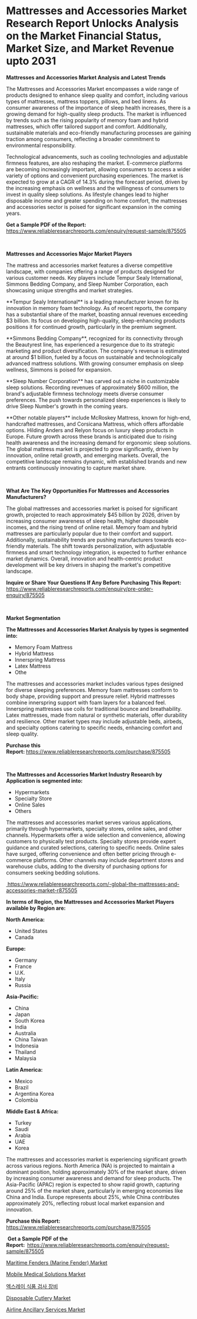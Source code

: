 <p><h1>Mattresses and Accessories Market Research Report Unlocks Analysis on the Market Financial Status, Market Size, and Market Revenue upto 2031</h1></p><p><strong>Mattresses and Accessories Market Analysis and Latest Trends</strong></p>
<p><p>The Mattresses and Accessories Market encompasses a wide range of products designed to enhance sleep quality and comfort, including various types of mattresses, mattress toppers, pillows, and bed linens. As consumer awareness of the importance of sleep health increases, there is a growing demand for high-quality sleep products. The market is influenced by trends such as the rising popularity of memory foam and hybrid mattresses, which offer tailored support and comfort. Additionally, sustainable materials and eco-friendly manufacturing processes are gaining traction among consumers, reflecting a broader commitment to environmental responsibility.</p><p>Technological advancements, such as cooling technologies and adjustable firmness features, are also reshaping the market. E-commerce platforms are becoming increasingly important, allowing consumers to access a wider variety of options and convenient purchasing experiences. The market is expected to grow at a CAGR of 14.3% during the forecast period, driven by the increasing emphasis on wellness and the willingness of consumers to invest in quality sleep solutions. As lifestyle changes lead to higher disposable income and greater spending on home comfort, the mattresses and accessories sector is poised for significant expansion in the coming years.</p></p>
<p><strong>Get a Sample PDF of the Report:&nbsp;</strong> <a href="https://www.reliableresearchreports.com/enquiry/request-sample/875505">https://www.reliableresearchreports.com/enquiry/request-sample/875505</a></p>
<p>&nbsp;</p>
<p><strong>Mattresses and Accessories Major Market Players</strong></p>
<p><p>The mattress and accessories market features a diverse competitive landscape, with companies offering a range of products designed for various customer needs. Key players include Tempur Sealy International, Simmons Bedding Company, and Sleep Number Corporation, each showcasing unique strengths and market strategies.</p><p>**Tempur Sealy International** is a leading manufacturer known for its innovation in memory foam technology. As of recent reports, the company has a substantial share of the market, boasting annual revenues exceeding $3 billion. Its focus on developing high-quality, sleep-enhancing products positions it for continued growth, particularly in the premium segment.</p><p>**Simmons Bedding Company**, recognized for its connectivity through the Beautyrest line, has experienced a resurgence due to its strategic marketing and product diversification. The company's revenue is estimated at around $1 billion, fueled by a focus on sustainable and technologically advanced mattress solutions. With growing consumer emphasis on sleep wellness, Simmons is poised for expansion.</p><p>**Sleep Number Corporation** has carved out a niche in customizable sleep solutions. Recording revenues of approximately $600 million, the brand's adjustable firmness technology meets diverse consumer preferences. The push towards personalized sleep experiences is likely to drive Sleep Number's growth in the coming years.</p><p>**Other notable players** include McRoskey Mattress, known for high-end, handcrafted mattresses, and Corsicana Mattress, which offers affordable options. Hilding Anders and Relyon focus on luxury sleep products in Europe. Future growth across these brands is anticipated due to rising health awareness and the increasing demand for ergonomic sleep solutions. The global mattress market is projected to grow significantly, driven by innovation, online retail growth, and emerging markets. Overall, the competitive landscape remains dynamic, with established brands and new entrants continuously innovating to capture market share.</p></p>
<p>&nbsp;</p>
<p><strong>What Are The Key Opportunities For Mattresses and Accessories Manufacturers?</strong></p>
<p><p>The global mattresses and accessories market is poised for significant growth, projected to reach approximately $45 billion by 2026, driven by increasing consumer awareness of sleep health, higher disposable incomes, and the rising trend of online retail. Memory foam and hybrid mattresses are particularly popular due to their comfort and support. Additionally, sustainability trends are pushing manufacturers towards eco-friendly materials. The shift towards personalization, with adjustable firmness and smart technology integration, is expected to further enhance market dynamics. Overall, innovation and health-centric product development will be key drivers in shaping the market's competitive landscape.</p></p>
<p><strong>Inquire or Share Your Questions If Any Before Purchasing This Report:</strong> <a href="https://www.reliableresearchreports.com/enquiry/pre-order-enquiry/875505">https://www.reliableresearchreports.com/enquiry/pre-order-enquiry/875505</a></p>
<p>&nbsp;</p>
<p><strong>Market Segmentation</strong></p>
<p><strong>The Mattresses and Accessories Market Analysis by types is segmented into:</strong></p>
<p><ul><li>Memory Foam Mattress</li><li>Hybrid Mattress</li><li>Innerspring Mattress</li><li>Latex Mattress</li><li>Othe</li></ul></p>
<p><p>The mattresses and accessories market includes various types designed for diverse sleeping preferences. Memory foam mattresses conform to body shape, providing support and pressure relief. Hybrid mattresses combine innerspring support with foam layers for a balanced feel. Innerspring mattresses use coils for traditional bounce and breathability. Latex mattresses, made from natural or synthetic materials, offer durability and resilience. Other market types may include adjustable beds, airbeds, and specialty options catering to specific needs, enhancing comfort and sleep quality.</p></p>
<p><strong>Purchase this Report:&nbsp;</strong><a href="https://www.reliableresearchreports.com/purchase/875505">https://www.reliableresearchreports.com/purchase/875505</a></p>
<p>&nbsp;</p>
<p><strong>The Mattresses and Accessories Market Industry Research by Application is segmented into:</strong></p>
<p><ul><li>Hypermarkets</li><li>Specialty Store</li><li>Online Sales</li><li>Others</li></ul></p>
<p><p>The mattresses and accessories market serves various applications, primarily through hypermarkets, specialty stores, online sales, and other channels. Hypermarkets offer a wide selection and convenience, allowing customers to physically test products. Specialty stores provide expert guidance and curated selections, catering to specific needs. Online sales have surged, offering convenience and often better pricing through e-commerce platforms. Other channels may include department stores and warehouse clubs, adding to the diversity of purchasing options for consumers seeking bedding solutions.</p></p>
<p><a href="https://www.reliableresearchreports.com/-global-the-mattresses-and-accessories-market-r875505">&nbsp;https://www.reliableresearchreports.com/-global-the-mattresses-and-accessories-market-r875505</a></p>
<p><strong>In terms of Region, the Mattresses and Accessories Market Players available by Region are:</strong></p>
<p>
    <p> <strong> North America: </strong>
        <ul>
            <li>United States</li>
            <li>Canada</li>
        </ul>
        </p> 
    <p> <strong> Europe: </strong>
        <ul>
            <li>Germany</li>
            <li>France</li>
            <li>U.K.</li>
            <li>Italy</li>
            <li>Russia</li>
        </ul>
        </p> 
    <p> <strong> Asia-Pacific: </strong>
        <ul>
            <li>China</li>
            <li>Japan</li>
            <li>South Korea</li>
            <li>India</li>
            <li>Australia</li>
            <li>China Taiwan</li>
            <li>Indonesia</li>
            <li>Thailand</li>
            <li>Malaysia</li>
        </ul>
        </p> 
    <p> <strong> Latin America: </strong>
        <ul>
            <li>Mexico</li>
            <li>Brazil</li>
            <li>Argentina Korea</li>
            <li>Colombia</li>
        </ul>
        </p> 
    <p> <strong> Middle East & Africa: </strong>
        <ul>
            <li>Turkey</li>
            <li>Saudi</li>
            <li>Arabia</li>
            <li>UAE</li>
            <li>Korea</li>
        </ul>
    </p>
    </p>
<p><p>The mattresses and accessories market is experiencing significant growth across various regions. North America (NA) is projected to maintain a dominant position, holding approximately 30% of the market share, driven by increasing consumer awareness and demand for sleep products. The Asia-Pacific (APAC) region is expected to show rapid growth, capturing around 25% of the market share, particularly in emerging economies like China and India. Europe represents about 25%, while China contributes approximately 20%, reflecting robust local market expansion and innovation.</p></p>
<p><strong>Purchase this Report: </strong><a href="https://www.reliableresearchreports.com/purchase/875505">https://www.reliableresearchreports.com/purchase/875505</a></p>
<p>&nbsp;<strong>Get a Sample PDF of the Report:&nbsp;&nbsp;</strong><a href="https://www.reliableresearchreports.com/enquiry/request-sample/875505">https://www.reliableresearchreports.com/enquiry/request-sample/875505</a></p>
<p><strong></strong></p>
<p><p><a href="https://github.com/elizabethdagraca/Market-Research-Report-List-5/blob/main/maritime-fenders-marine-fender-market.md">Maritime Fenders (Marine Fender) Market</a></p><p><a href="https://www.linkedin.com/pulse/mobile-medical-solutions-market-strategic-insights-wvadf?trackingId=3sIQLSVWT%2B6RygxTHwmeew%3D%3D">Mobile Medical Solutions Market</a></p><p><a href="https://medium.com/@sheldondtickinson9867/x-ray-food-inspection-equipment-market-%EC%9D%98-%EA%B8%80%EB%A1%9C%EB%B2%8C-%EC%8B%9C%EC%9E%A5-%EA%B0%9C%EC%9A%94%EB%8A%94-%EC%A0%84-%EC%84%B8%EA%B3%84-%EB%B0%8F-%EC%A3%BC%EC%9A%94-%EC%8B%9C%EC%9E%A5%EC%9D%98-%EC%82%B0%EC%97%85%EC%97%90-%EC%98%81%ED%96%A5%EC%9D%84-%EB%AF%B8%EC%B9%98%EB%8A%94-%EC%A3%BC%EC%9A%94-%ED%8A%B8%EB%A0%8C%EB%93%9C%EC%97%90-%EB%8C%80%ED%95%9C-%EB%8F%85%ED%8A%B9%ED%95%9C-91e8be81899e">엑스레이 식품 검사 장비</a></p><p><a href="https://issuu.com/reportprime-2/docs/disposable-cutlery-market-size-2030_a0d3ae93ee9d82">Disposable Cutlery Market</a></p><p><a href="https://www.linkedin.com/pulse/global-perspectives-airline-ancillary-services-market-trends-cxdzf?trackingId=ihCCYWZETpOZrxg0ynohlw%3D%3D">Airline Ancillary Services Market</a></p></p>